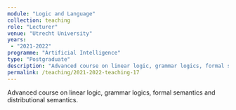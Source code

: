 ```yaml
---
module: "Logic and Language"
collection: teaching
role: "Lecturer"
venue: "Utrecht University"
years:
 - "2021-2022"
programme: "Artificial Intelligence"
type: "Postgraduate"
description: "Advanced course on linear logic, grammar logics, formal semantics and distributional semantics."
permalink: /teaching/2021-2022-teaching-17
---
```


Advanced course on linear logic, grammar logics, formal semantics and distributional semantics.
